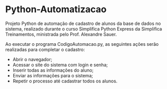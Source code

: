 # Python-Automatizacao

Projeto Python de automação de cadastro de alunos da base de dados no sistema, realizado durante o curso Simplifica Python Express da Simplifica Treinamentos, ministrada pelo Prof. 
Alexandre Sauer.

Ao executar o programa CodigoAutomacao.py, as seguintes ações serão realizadas para completar o cadastro: 

- Abrir o navegador;
- Acessar o site do sistema com login e senha;
- Inserir todas as informações do aluno;
- Enviar as informações para o sistema;
- Repetir o processo até cadastrar todos os alunos.

